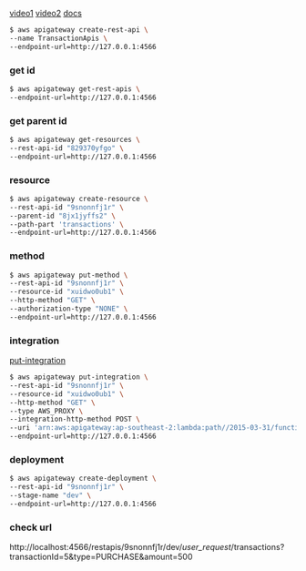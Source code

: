 

[video1](https://www.youtube.com/watch?v=uFsaiEhr1zs&t)
[video2](https://www.youtube.com/watch?v=uICnMaOP5yE)
[docs](https://docs.aws.amazon.com/apigateway/latest/developerguide/set-up-lambda-custom-integrations.html)
```sh
$ aws apigateway create-rest-api \
--name TransactionApis \
--endpoint-url=http://127.0.0.1:4566
```

### get id
```sh
$ aws apigateway get-rest-apis \
--endpoint-url=http://127.0.0.1:4566
```

### get parent id
```sh
$ aws apigateway get-resources \
--rest-api-id "829370yfgo" \
--endpoint-url=http://127.0.0.1:4566
```
### resource
```sh
$ aws apigateway create-resource \
--rest-api-id "9snonnfj1r" \
--parent-id "8jx1jyffs2" \
--path-part 'transactions' \
--endpoint-url=http://127.0.0.1:4566
```

### method
```sh
$ aws apigateway put-method \
--rest-api-id "9snonnfj1r" \
--resource-id "xuidwo0ub1" \
--http-method "GET" \
--authorization-type "NONE" \
--endpoint-url=http://127.0.0.1:4566
```

### integration
[put-integration](https://docs.aws.amazon.com/cli/latest/reference/apigateway/put-integration.html)
```sh
$ aws apigateway put-integration \
--rest-api-id "9snonnfj1r" \
--resource-id "xuidwo0ub1" \
--http-method "GET" \
--type AWS_PROXY \
--integration-http-method POST \
--uri 'arn:aws:apigateway:ap-southeast-2:lambda:path//2015-03-31/functions/arn:aws:lambda:ap-southeast-2:000000000000:function:my-function' \
--endpoint-url=http://127.0.0.1:4566
```


### deployment
```sh
$ aws apigateway create-deployment \
--rest-api-id "9snonnfj1r" \
--stage-name "dev" \
--endpoint-url=http://127.0.0.1:4566
```


### check url
http://localhost:4566/restapis/9snonnfj1r/dev/_user_request_/transactions?transactionId=5&type=PURCHASE&amount=500
